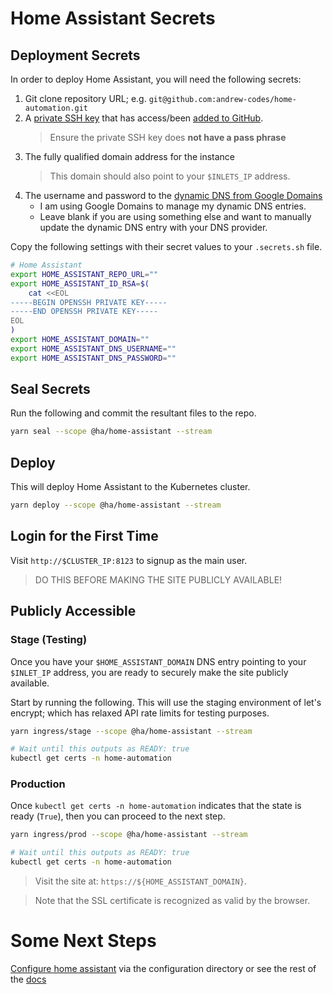 # Home Assistant Secrets

## Deployment Secrets

In order to deploy Home Assistant, you will need the following secrets:

1. Git clone repository URL; e.g. `git@github.com:andrew-codes/home-automation.git`
1. A [private SSH key](https://docs.github.com/en/free-pro-team@latest/github/authenticating-to-github/generating-a-new-ssh-key-and-adding-it-to-the-ssh-agent#generating-a-new-ssh-key) that has access/been [added to GitHub](https://docs.github.com/en/free-pro-team@latest/github/authenticating-to-github/adding-a-new-ssh-key-to-your-github-account).
   > Ensure the private SSH key does **not have a pass phrase**
1. The fully qualified domain address for the instance
   > This domain should also point to your `$INLETS_IP` address.
1. The username and password to the [dynamic DNS from Google Domains](https://support.google.com/domains/answer/6147083?hl=en)
   - I am using Google Domains to manage my dynamic DNS entries.
   - Leave blank if you are using something else and want to manually update the dynamic DNS entry with your DNS provider.

Copy the following settings with their secret values to your `.secrets.sh` file.

```bash
# Home Assistant
export HOME_ASSISTANT_REPO_URL=""
export HOME_ASSISTANT_ID_RSA=$(
    cat <<EOL
-----BEGIN OPENSSH PRIVATE KEY-----
-----END OPENSSH PRIVATE KEY-----
EOL
)
export HOME_ASSISTANT_DOMAIN=""
export HOME_ASSISTANT_DNS_USERNAME=""
export HOME_ASSISTANT_DNS_PASSWORD=""
```

## Seal Secrets

Run the following and commit the resultant files to the repo.

```bash
yarn seal --scope @ha/home-assistant --stream
```

## Deploy

This will deploy Home Assistant to the Kubernetes cluster.

```bash
yarn deploy --scope @ha/home-assistant --stream
```

## Login for the First Time

Visit `http://$CLUSTER_IP:8123` to signup as the main user.

> DO THIS BEFORE MAKING THE SITE PUBLICLY AVAILABLE!

## Publicly Accessible

### Stage (Testing)

Once you have your `$HOME_ASSISTANT_DOMAIN` DNS entry pointing to your `$INLET_IP` address, you are ready to securely make the site publicly available.

Start by running the following. This will use the staging environment of let's encrypt; which has relaxed API rate limits for testing purposes.

```bash
yarn ingress/stage --scope @ha/home-assistant --stream

# Wait until this outputs as READY: true
kubectl get certs -n home-automation
```

### Production

Once `kubectl get certs -n home-automation` indicates that the state is ready (`True`), then you can proceed to the next step.

```bash
yarn ingress/prod --scope @ha/home-assistant --stream

# Wait until this outputs as READY: true
kubectl get certs -n home-automation
```

> Visit the site at: `https://${HOME_ASSISTANT_DOMAIN}`.

> Note that the SSL certificate is recognized as valid by the browser.

# Some Next Steps

[Configure home assistant](./configuration.md) via the configuration directory or see the rest of the [docs](./../README.md)
